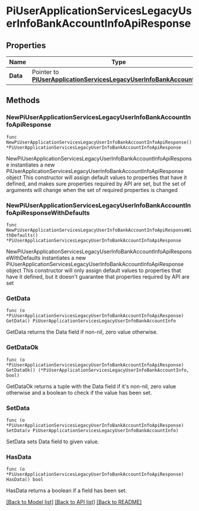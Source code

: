 # PiUserApplicationServicesLegacyUserInfoBankAccountInfoApiResponse

## Properties

Name | Type | Description | Notes
------------ | ------------- | ------------- | -------------
**Data** | Pointer to [**PiUserApplicationServicesLegacyUserInfoBankAccountInfo**](PiUserApplicationServicesLegacyUserInfoBankAccountInfo.md) |  | [optional] 

## Methods

### NewPiUserApplicationServicesLegacyUserInfoBankAccountInfoApiResponse

`func NewPiUserApplicationServicesLegacyUserInfoBankAccountInfoApiResponse() *PiUserApplicationServicesLegacyUserInfoBankAccountInfoApiResponse`

NewPiUserApplicationServicesLegacyUserInfoBankAccountInfoApiResponse instantiates a new PiUserApplicationServicesLegacyUserInfoBankAccountInfoApiResponse object
This constructor will assign default values to properties that have it defined,
and makes sure properties required by API are set, but the set of arguments
will change when the set of required properties is changed

### NewPiUserApplicationServicesLegacyUserInfoBankAccountInfoApiResponseWithDefaults

`func NewPiUserApplicationServicesLegacyUserInfoBankAccountInfoApiResponseWithDefaults() *PiUserApplicationServicesLegacyUserInfoBankAccountInfoApiResponse`

NewPiUserApplicationServicesLegacyUserInfoBankAccountInfoApiResponseWithDefaults instantiates a new PiUserApplicationServicesLegacyUserInfoBankAccountInfoApiResponse object
This constructor will only assign default values to properties that have it defined,
but it doesn't guarantee that properties required by API are set

### GetData

`func (o *PiUserApplicationServicesLegacyUserInfoBankAccountInfoApiResponse) GetData() PiUserApplicationServicesLegacyUserInfoBankAccountInfo`

GetData returns the Data field if non-nil, zero value otherwise.

### GetDataOk

`func (o *PiUserApplicationServicesLegacyUserInfoBankAccountInfoApiResponse) GetDataOk() (*PiUserApplicationServicesLegacyUserInfoBankAccountInfo, bool)`

GetDataOk returns a tuple with the Data field if it's non-nil, zero value otherwise
and a boolean to check if the value has been set.

### SetData

`func (o *PiUserApplicationServicesLegacyUserInfoBankAccountInfoApiResponse) SetData(v PiUserApplicationServicesLegacyUserInfoBankAccountInfo)`

SetData sets Data field to given value.

### HasData

`func (o *PiUserApplicationServicesLegacyUserInfoBankAccountInfoApiResponse) HasData() bool`

HasData returns a boolean if a field has been set.


[[Back to Model list]](../README.md#documentation-for-models) [[Back to API list]](../README.md#documentation-for-api-endpoints) [[Back to README]](../README.md)


